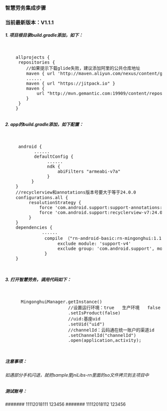 ### 智慧劳务集成步骤

### 当前最新版本：V1.1.1

##### 1. 项目根目录build.gradle添加，如下：

<pre><p>
    allprojects {
     repositories {
		//如果提示下载glide失败，建议添加阿里的公共仓库地址
		maven { url 'http://maven.aliyun.com/nexus/content/groups/public/' }
        ......
        maven { url "https://jitpack.io" }
        maven {
            url "http://mvn.gemantic.com:19909/content/repositories/releases"
        }
     }
    }
</p></pre>

#####  2. app的build.gradle添加，如下配置：

<pre><p>
     android {
           ......
           defaultConfig {
                ......
                ndk {
                    abiFilters "armeabi-v7a"
                }
          }
    }
    //recyclerview和annotations版本号要大于等于24.0.0
    configurations.all {
         resolutionStrategy {
             force 'com.android.support:support-annotations:24.0.0'
             force 'com.android.support:recyclerview-v7:24.0.0'
         }
    }
    dependencies {
              ......
               compile （"rn-android-basic:rn-mingonghui:1.1.1"）{
                    exclude module: 'support-v4'
                    exclude group: 'com.android.support', module: 'design'
			   }
    }

</p></pre>


#####  3. 打开智慧劳务，调用代码如下：

<pre><p>
      MingonghuiManager.getInstance()
		                //设置运行环境：true   生产环境   false  测试环境
                        .setIsProduct(false)
                        //uid:基座uid
                        .setUid("uid")
                        //channelId：云码通在统一账户的渠道id
                        .setChannelId("channelId")
                        .open(application,activity);

</p></pre>

##### 注意事项：

###### 如遇部分手机闪退，就把sample里jniLibs-rn里面的so文件拷贝到主项目中

#####  测试账号：

####### 11112018111 123456
####### 11112018112 123456
